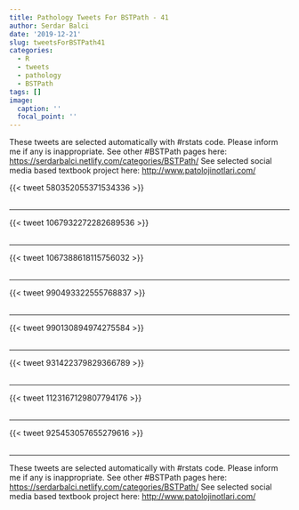 ```yaml
---
title: Pathology Tweets For BSTPath - 41
author: Serdar Balci
date: '2019-12-21'
slug: tweetsForBSTPath41
categories:
  - R
  - tweets
  - pathology
  - BSTPath
tags: []
image:
  caption: ''
  focal_point: ''
---
```



These tweets are selected automatically with #rstats code. Please inform me if any is inappropriate.
See other #BSTPath pages here: https://serdarbalci.netlify.com/categories/BSTPath/ 
See selected social media based textbook project here: http://www.patolojinotlari.com/

{{< tweet 580352055371534336 >}}
<br>
<br>
<hr>
{{< tweet 1067932272282689536 >}}
<br>
<br>
<hr>
{{< tweet 1067388618115756032 >}}
<br>
<br>
<hr>
{{< tweet 990493322555768837 >}}
<br>
<br>
<hr>
{{< tweet 990130894974275584 >}}
<br>
<br>
<hr>
{{< tweet 931422379829366789 >}}
<br>
<br>
<hr>
{{< tweet 1123167129807794176 >}}
<br>
<br>
<hr>
{{< tweet 925453057655279616 >}}
<br>
<br>
<hr>


These tweets are selected automatically with #rstats code. Please inform me if any is inappropriate.
See other #BSTPath pages here: https://serdarbalci.netlify.com/categories/BSTPath/ 
See selected social media based textbook project here: http://www.patolojinotlari.com/
